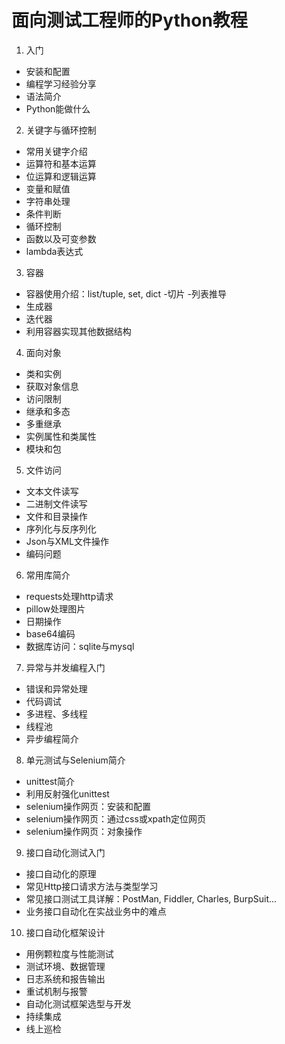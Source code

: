 # 面向测试工程师的Python教程

1. 入门
  - 安装和配置
  - 编程学习经验分享
  - 语法简介
  - Python能做什么
2. 关键字与循环控制
  - 常用关键字介绍
  - 运算符和基本运算
  - 位运算和逻辑运算
  - 变量和赋值
  - 字符串处理
  - 条件判断
  - 循环控制
  - 函数以及可变参数
  - lambda表达式
3. 容器
  - 容器使用介绍：list/tuple, set, dict
  -切片
  -列表推导
  - 生成器
  - 迭代器
  - 利用容器实现其他数据结构
4. 面向对象
  - 类和实例
  - 获取对象信息
  - 访问限制
  - 继承和多态
  - 多重继承
  - 实例属性和类属性
  - 模块和包
5. 文件访问
  - 文本文件读写
  - 二进制文件读写
  - 文件和目录操作
  - 序列化与反序列化
  - Json与XML文件操作
  - 编码问题
6. 常用库简介
  - requests处理http请求
  - pillow处理图片
  - 日期操作
  - base64编码
  - 数据库访问：sqlite与mysql
7. 异常与并发编程入门
  - 错误和异常处理
  - 代码调试
  - 多进程、多线程
  - 线程池
  - 异步编程简介
8. 单元测试与Selenium简介
  - unittest简介
  - 利用反射强化unittest
  - selenium操作网页：安装和配置
  - selenium操作网页：通过css或xpath定位网页
  - selenium操作网页：对象操作
9. 接口自动化测试入门
  - 接口自动化的原理
  - 常见Http接口请求方法与类型学习
  - 常见接口测试工具详解：PostMan, Fiddler, Charles, BurpSuit...
  - 业务接口自动化在实战业务中的难点
10. 接口自动化框架设计
  - 用例颗粒度与性能测试
  - 测试环境、数据管理
  - 日志系统和报告输出
  - 重试机制与报警
  - 自动化测试框架选型与开发
  - 持续集成
  - 线上巡检
